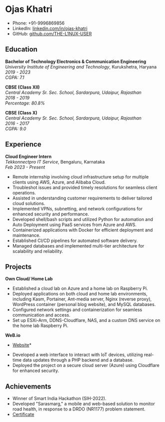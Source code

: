# Ojas Khatri
- Phone: +91-9996869856
- LinkedIn: [linkedin.com/in/ojas-khatri](https://www.linkedin.com/in/ojas-khatri/)
- GitHub: [github.com/THE-L1NUX-USER](https://github.com/THE-L1NUX-USER/)

## Education

**Bachelor of Technology Electronics & Communication Engineering**  
*University Institute of Engineering and Technology*, Kurukshetra, Haryana  
*2019 - 2023*  
*CGPA: 7.1*

**CBSE (Class XII)**  
*Central Academy Sr. Sec. School, Sardarpura, Udaipur, Rajasthan*  
*2018 - 2019*  
*Percentage: 80.8%* 

**CBSE (Class X)**  
*Central Academy Sr. Sec. School, Sardarpura, Udaipur, Rajasthan*  
*2016 - 2017*  
*CGPA: 9.0*

## Experience

**Cloud Engineer Intern**  
*Tekkonnectpro IT Service*, Bengaluru, Karnataka  
*Feb 2023 - Present*

- Remote internship involving cloud infrastructure setup for multiple clients using AWS, Azure, and Alibaba Cloud.
- Troubleshot issues and provided timely resolutions for seamless client operations.
- Assisted in understanding customer requirements to deliver tailored cloud solutions.
- Implemented VPNs, subnetting, and network configurations for enhanced security and performance.
- Developed shell/bash scripts and utilized Python for automation and Auto Deployment using PaaS services from Azure and AWS.
- Containerized applications with Docker for efficient deployment and maintenance.
- Established CI/CD pipelines for automated software delivery.
- Managed databases and implemented multi-tier architecture for scalability and reliability.

## Projects

**Own Cloud/ Home Lab**

- Established a cloud lab on Azure and a home lab on Raspberry Pi.
- Deployed applications on both cloud and home lab environments, including Kasm, Portainer, Ant-media server, Nginx (reverse proxy), WordPress container (personal blog website), and MySQL databases.
- Configured network settings and containerization for seamless communication and access.
- Set up ESXi-Arm, DDNS-Cloudflare, NAS, and a custom DNS service on the home lab Raspberry Pi.

**WeB.io**  
* [Website](https://webio.gq)*

- Developed a web interface to interact with IoT devices, utilizing real-time data updates through a PHP backend and a database.
- Deployed the project on a secure cloud server (Azure) using Cloudflare for enhanced security.

## Achievements

- Winner of Smart India Hackathon (SIH-2022).
- Developed "Sarasmarg," a mobile and web-based solution to monitor road health, in response to a DRDO (NR1177) problem statement.
- [Certificate](https://bit.ly/SIH-ojas)
